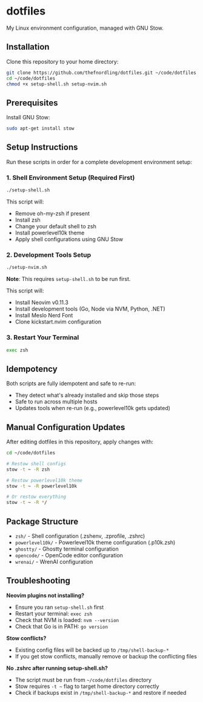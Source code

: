 # dotfiles

My Linux environment configuration, managed with GNU Stow.

## Installation

Clone this repository to your home directory:

```bash
git clone https://github.com/thefnordling/dotfiles.git ~/code/dotfiles
cd ~/code/dotfiles
chmod +x setup-shell.sh setup-nvim.sh
```

## Prerequisites

Install GNU Stow:
```bash
sudo apt-get install stow
```

## Setup Instructions

Run these scripts in order for a complete development environment setup:

### 1. Shell Environment Setup (Required First)

```bash
./setup-shell.sh
```

This script will:
- Remove oh-my-zsh if present
- Install zsh
- Change your default shell to zsh
- Install powerlevel10k theme
- Apply shell configurations using GNU Stow

### 2. Development Tools Setup

```bash
./setup-nvim.sh
```

**Note**: This requires `setup-shell.sh` to be run first.

This script will:
- Install Neovim v0.11.3
- Install development tools (Go, Node via NVM, Python, .NET)
- Install Meslo Nerd Font
- Clone kickstart.nvim configuration

### 3. Restart Your Terminal

```bash
exec zsh
```

## Idempotency

Both scripts are fully idempotent and safe to re-run:
- They detect what's already installed and skip those steps
- Safe to run across multiple hosts
- Updates tools when re-run (e.g., powerlevel10k gets updated)

## Manual Configuration Updates

After editing dotfiles in this repository, apply changes with:

```bash
cd ~/code/dotfiles

# Restow shell configs
stow -t ~ -R zsh

# Restow powerlevel10k theme
stow -t ~ -R powerlevel10k

# Or restow everything
stow -t ~ -R */
```

## Package Structure

- `zsh/` - Shell configuration (.zshenv, .zprofile, .zshrc)
- `powerlevel10k/` - Powerlevel10k theme configuration (.p10k.zsh)
- `ghostty/` - Ghostty terminal configuration
- `opencode/` - OpenCode editor configuration
- `wrenai/` - WrenAI configuration

## Troubleshooting

**Neovim plugins not installing?**
- Ensure you ran `setup-shell.sh` first
- Restart your terminal: `exec zsh`
- Check that NVM is loaded: `nvm --version`
- Check that Go is in PATH: `go version`

**Stow conflicts?**
- Existing config files will be backed up to `/tmp/shell-backup-*`
- If you get stow conflicts, manually remove or backup the conflicting files

**No .zshrc after running setup-shell.sh?**
- The script must be run from `~/code/dotfiles` directory
- Stow requires `-t ~` flag to target home directory correctly
- Check if backups exist in `/tmp/shell-backup-*` and restore if needed
